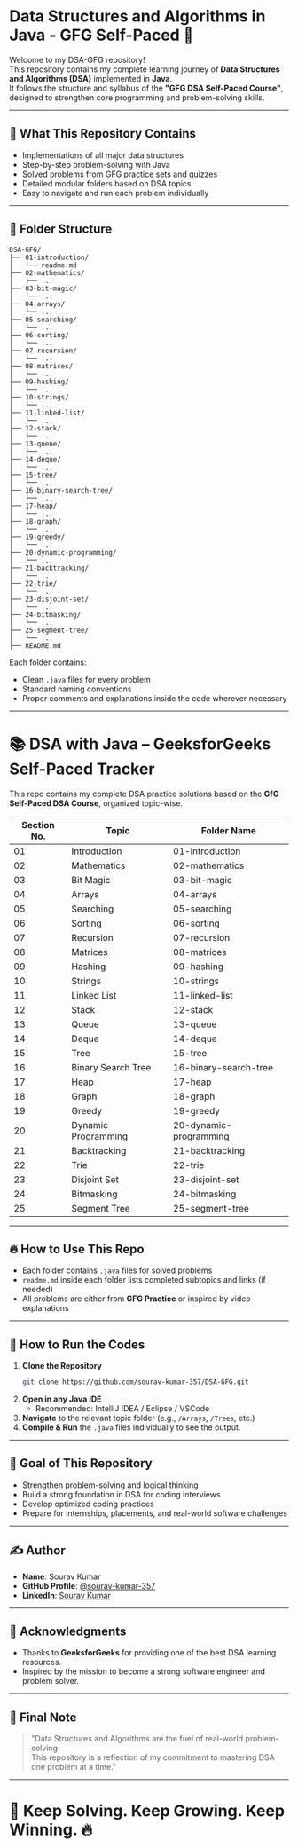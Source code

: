 # Data Structures and Algorithms in Java - GFG Self-Paced 🚀

Welcome to my DSA-GFG repository!  
This repository contains my complete learning journey of **Data Structures and Algorithms (DSA)** implemented in **Java**.  
It follows the structure and syllabus of the **"GFG DSA Self-Paced Course"**, designed to strengthen core programming and problem-solving skills.

---

## 🧠 What This Repository Contains

- Implementations of all major data structures
- Step-by-step problem-solving with Java
- Solved problems from GFG practice sets and quizzes
- Detailed modular folders based on DSA topics
- Easy to navigate and run each problem individually

---

## 🧩 Folder Structure

```
DSA-GFG/
├── 01-introduction/
│   └── readme.md
├── 02-mathematics/
│   ├── ...
├── 03-bit-magic/
│   └── ...
├── 04-arrays/
│   └── ...
├── 05-searching/
│   └── ...
├── 06-sorting/
│   └── ...
├── 07-recursion/
│   └── ...
├── 08-matrices/
│   └── ...
├── 09-hashing/
│   └── ...
├── 10-strings/
│   └── ...
├── 11-linked-list/
│   └── ...
├── 12-stack/
│   └── ...
├── 13-queue/
│   └── ...
├── 14-deque/
│   └── ...
├── 15-tree/
│   └── ...
├── 16-binary-search-tree/
│   └── ...
├── 17-heap/
│   └── ...
├── 18-graph/
│   └── ...
├── 19-greedy/
│   └── ...
├── 20-dynamic-programming/
│   └── ...
├── 21-backtracking/
│   └── ...
├── 22-trie/
│   └── ...
├── 23-disjoint-set/
│   └── ...
├── 24-bitmasking/
│   └── ...
├── 25-segment-tree/
│   └── ...
├── README.md

```

Each folder contains:
- Clean `.java` files for every problem
- Standard naming conventions
- Proper comments and explanations inside the code wherever necessary

---

# 📚 DSA with Java – GeeksforGeeks Self-Paced Tracker

This repo contains my complete DSA practice solutions based on the **GfG Self-Paced DSA Course**, organized topic-wise.

| Section No. | Topic                | Folder Name          |
|-------------|----------------------|----------------------|
| 01          | Introduction          | 01-introduction      |
| 02          | Mathematics           | 02-mathematics       |
| 03          | Bit Magic             | 03-bit-magic         |
| 04          | Arrays                | 04-arrays            |
| 05          | Searching             | 05-searching         |
| 06          | Sorting               | 06-sorting           |
| 07          | Recursion             | 07-recursion         |
| 08          | Matrices              | 08-matrices          |
| 09          | Hashing               | 09-hashing           |
| 10          | Strings               | 10-strings           |
| 11          | Linked List           | 11-linked-list       |
| 12          | Stack                 | 12-stack             |
| 13          | Queue                 | 13-queue             |
| 14          | Deque                 | 14-deque             |
| 15          | Tree                  | 15-tree              |
| 16          | Binary Search Tree    | 16-binary-search-tree|
| 17          | Heap                  | 17-heap              |
| 18          | Graph                 | 18-graph             |
| 19          | Greedy                | 19-greedy            |
| 20          | Dynamic Programming   | 20-dynamic-programming|
| 21          | Backtracking          | 21-backtracking      |
| 22          | Trie                  | 22-trie              |
| 23          | Disjoint Set          | 23-disjoint-set      |
| 24          | Bitmasking            | 24-bitmasking        |
| 25          | Segment Tree          | 25-segment-tree      |

---

## 🔥 How to Use This Repo
- Each folder contains `.java` files for solved problems
- `readme.md` inside each folder lists completed subtopics and links (if needed)
- All problems are either from **GFG Practice** or inspired by video explanations


---

## 🚀 How to Run the Codes

1. **Clone the Repository**
   ```bash
   git clone https://github.com/sourav-kumar-357/DSA-GFG.git
   ```
2. **Open in any Java IDE**
   - Recommended: IntelliJ IDEA / Eclipse / VSCode
3. **Navigate** to the relevant topic folder (e.g., `/Arrays`, `/Trees`, etc.)
4. **Compile & Run** the `.java` files individually to see the output.

---

## 🎯 Goal of This Repository

- Strengthen problem-solving and logical thinking
- Build a strong foundation in DSA for coding interviews
- Develop optimized coding practices
- Prepare for internships, placements, and real-world software challenges

---

## ✍️ Author

- **Name**: Sourav Kumar
- **GitHub Profile**: [@sourav-kumar-357](https://github.com/sourav-kumar-357)
- **LinkedIn**: [Sourav Kumar](https://linkedin.com/in/souravkumar1976)

---

## 🙌 Acknowledgments

- Thanks to **GeeksforGeeks** for providing one of the best DSA learning resources.
- Inspired by the mission to become a strong software engineer and problem solver.

---

## 📣 Final Note

> "Data Structures and Algorithms are the fuel of real-world problem-solving.  
This repository is a reflection of my commitment to mastering DSA one problem at a time."

---

# 🚀 Keep Solving. Keep Growing. Keep Winning. 🔥
